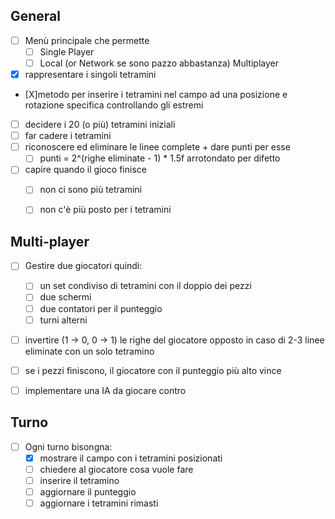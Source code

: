 ## General

- [ ] Menù principale che permette
  - [ ] Single Player
  - [ ] Local (or Network se sono pazzo abbastanza) Multiplayer

- [X] rappresentare i singoli tetramini
- [X]metodo per inserire i tetramini nel campo ad una posizione e rotazione specifica controllando gli estremi
- [ ] decidere i 20 (o più) tetramini iniziali
- [ ] far cadere i tetramini
- [ ] riconoscere ed eliminare le linee complete + dare punti per esse 
  - [ ] punti = 2^(righe eliminate - 1) * 1.5f arrotondato per difetto
- [ ] capire quando il gioco finisce
  - [ ] non ci sono più tetramini
  - [ ] non c'è più posto per i tetramini


## Multi-player

- [ ] Gestire due giocatori quindi:
  - [ ] un set condiviso di tetramini con il doppio dei pezzi
  - [ ] due schermi 
  - [ ] due contatori per il punteggio
  - [ ] turni alterni
- [ ] invertire (1 -> 0, 0 -> 1) le righe del giocatore opposto in caso di 2-3 linee eliminate con un solo tetramino
- [ ] se i pezzi finiscono, il giocatore con il punteggio più alto vince
- [ ] implementare una IA da giocare contro


## Turno

- [ ] Ogni turno bisongna:
  - [X] mostrare il campo con i tetramini posizionati
  - [ ] chiedere al giocatore cosa vuole fare
  - [ ] inserire il tetramino
  - [ ] aggiornare il punteggio
  - [ ] aggiornare i tetramini rimasti
